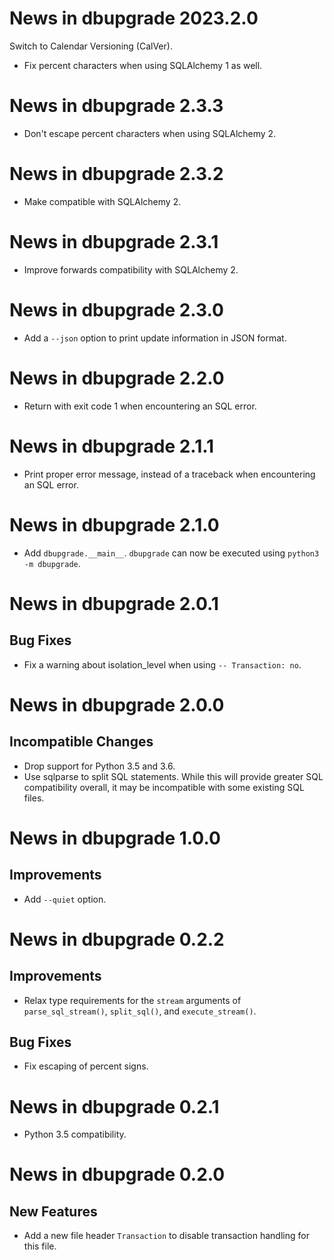 # News in dbupgrade 2023.2.0

Switch to Calendar Versioning (CalVer).

- Fix percent characters when using SQLAlchemy 1 as well.

# News in dbupgrade 2.3.3

- Don't escape percent characters when using SQLAlchemy 2.

# News in dbupgrade 2.3.2

- Make compatible with SQLAlchemy 2.

# News in dbupgrade 2.3.1

- Improve forwards compatibility with SQLAlchemy 2.

# News in dbupgrade 2.3.0

- Add a `--json` option to print update information in JSON format.

# News in dbupgrade 2.2.0

- Return with exit code 1 when encountering an SQL error.

# News in dbupgrade 2.1.1

- Print proper error message, instead of a traceback when encountering
  an SQL error.

# News in dbupgrade 2.1.0

- Add `dbupgrade.__main__`. `dbupgrade` can now be executed using
  `python3 -m dbupgrade`.

# News in dbupgrade 2.0.1

## Bug Fixes

- Fix a warning about isolation_level when using `-- Transaction: no`.

# News in dbupgrade 2.0.0

## Incompatible Changes

- Drop support for Python 3.5 and 3.6.
- Use sqlparse to split SQL statements. While this will provide greater
  SQL compatibility overall, it may be incompatible with some existing
  SQL files.

# News in dbupgrade 1.0.0

## Improvements

- Add `--quiet` option.

# News in dbupgrade 0.2.2

## Improvements

- Relax type requirements for the `stream` arguments of
  `parse_sql_stream()`, `split_sql()`, and `execute_stream()`.

## Bug Fixes

- Fix escaping of percent signs.

# News in dbupgrade 0.2.1

- Python 3.5 compatibility.

# News in dbupgrade 0.2.0

## New Features

- Add a new file header `Transaction` to disable transaction handling
  for this file.
